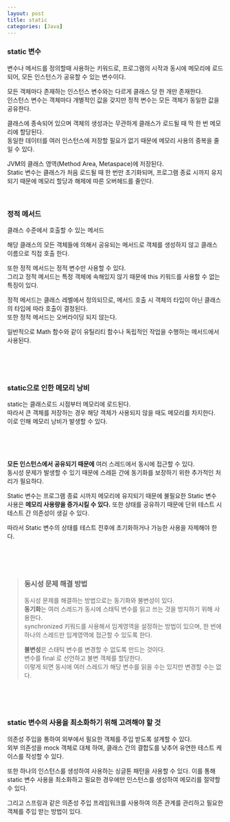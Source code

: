 ```yaml
---
layout: post
title: static
categories: [Java]
---
```



### static 변수
변수나 메서드를 정의할때 사용하는 키워드로, 프로그램의 시작과 동시에 메모리에 로드되어, 모든 인스턴스가 공유할 수 있는 변수이다.  


모든 객체마다 존재하는 인스턴스 변수와는 다르게 클래스 당 한 개만 존재한다.  
인스턴스 변수는 객체마다 개별적인 값을 갖지만 정적 변수는 모든 객체가 동일한 값을 공유한다.  
  
클래스에 종속되어 있으며 객체의 생성과는 무관하게 클래스가 로드될 때 딱 한 번 메모리에 할당된다.  
동일한 데이터를 여러 인스턴스에 저장할 필요가 없기 때문에 메모리 사용의 중복을 줄일 수 있다.  
  
JVM의 클래스 영역(Method Area, Metaspace)에 저장된다.  
Static 변수는 클래스가 처음 로드될 때 한 번만 초기화되며, 프로그램 종료 시까지 유지되기 때문에 메모리 할당과 해제에 따른 오버헤드를 줄인다.  



<br>

### 정적 메서드

클래스 수준에서 호출할 수 있는 메서드  

해당 클래스의 모든 객체들에 의해서 공유되는 메서드로 객체를 생성하지 않고 클래스 이름으로 직접 호출 한다.  
  
또한 정적 메서드는 정적 변수만 사용할 수 있다.  
그리고 정적 메서드는 특정 객체에 속해있지 않기 때문에 this 키워드를 사용할 수 없는 특징이 있다.  

정적 메서드는 클래스 레벨에서 정의되므로, 메서드 호출 시 객체의 타입이 아닌 클래스의 타입에 따라 호출이 결정된다.  
또한 정적 메서드는 오버라이딩 되지 않는다.  
  
일반적으로 Math 함수와 같이 유틸리티 함수나 독립적인 작업을 수행하는 메서드에서 사용된다.  


<br><br><br>


### static으로 인한 메모리 낭비
static는 클래스로드 시점부터 메모리에 로드된다.  
따라서 큰 객체를 저장하는 경우 해당 객체가 사용되지 않을 때도 메모리를 차지한다.  
이로 인해 메모리 낭비가 발생할 수 있다.  



<br><br><br>


**모든 인스턴스에서 공유되기 때문에** 여러 스레드에서 동시에 접근할 수 있다.  
동시성 문제가 발생할 수 있기 때문에 스레듣 간에 동기화를 보장하기 위한 추가적인 처리가 필요하다.  
  
Static 변수는 프로그램 종료 시까지 메모리에 유지되기 때문에 불필요한 Static 변수 사용은 **메모리 사용량을 증가시킬 수 있다.**
또한 상태를 공유하기 때문에 단위 테스트 시 테스트 간 의존성이 생길 수 있다.   

따라서 Static 변수의 상태를 테스트 전후에 초기화하거나 가능한 사용을 자제해야 한다.


<br><br><br>


> ### 동시성 문제 해결 방법
> 동시성 문제를 해결하는 방법으로는 동기화와 불변성이 있다.  
> **동기화**는 여러 스레드가 동시에 스태틱 변수를 읽고 쓰는 것을 방지하기 위해 사용한다.  
> synchronized 키워드를 사용해서 임계영역을 설정하는 방법이 있으며, 한 번에 하나의 스레드만
> 임계영역에 접근할 수 있도록 한다.
>
> **불변성**은 스태틱 변수를 변경할 수 없도록 만드는 것이다.     
> 변수를 final 로 선언하고 불변 객체를 할당한다.  
> 이렇게 되면 동시에 여러 스레드가 해당 변수를 읽을 수는 있지만 변경할 수는 없다.

  

<br><br><br>


### static 변수의 사용을 최소화하기 위해 고려해야 할 것
의존성 주입을 통하여 외부에서 필요한 객체를 주입 받도록 설계할 수 있다.   
외부 의존성을 mock 객체로 대체 하여, 클래스 간의 결합도를 낮추어 유연한 테스트 케이스를 작성할 수 있다.
    
또한 하나의 인스턴스를 생성하여 사용하는 싱글톤 패턴을 사용할 수 있다. 이를 통해 static 변수 사용을 최소화하고
필요한 경우에만 인스턴스를 생성하여 메모리를 절약할 수 있다.
  
그리고 스프링과 같은 의존성 주입 프레임워크를 사용하여 의존 관계를 관리하고 필요한 객체를 주입 받는 방법이 있다.



